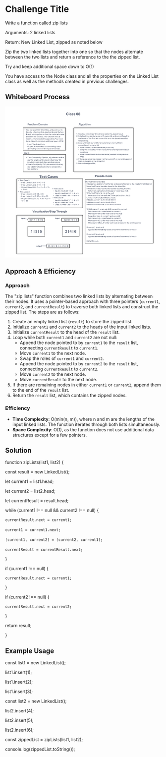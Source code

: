 # Challenge Title

Write a function called zip lists

Arguments: 2 linked lists

Return: New Linked List, zipped as noted below

Zip the two linked lists together into one so that the nodes alternate between the two lists and return a reference to the the zipped list.

Try and keep additional space down to O(1)

You have access to the Node class and all the properties on the Linked List class as well as the methods created in previous challenges.

## Whiteboard Process

![Linked List Zip](./Screenshot%202023-09-27%20at%2010.34.13%20PM.png)

## Approach & Efficiency

### Approach

The "zip lists" function combines two linked lists by alternating between their nodes. It uses a pointer-based approach with three pointers (`current1`, `current2`, and `currentResult`) to traverse both linked lists and construct the zipped list. The steps are as follows:

1. Create an empty linked list (`result`) to store the zipped list.
2. Initialize `current1` and `current2` to the heads of the input linked lists.
3. Initialize `currentResult` to the head of the `result` list.
4. Loop while both `current1` and `current2` are not null:
   - Append the node pointed to by `current1` to the `result` list, connecting `currentResult` to `current1`.
   - Move `current1` to the next node.
   - Swap the roles of `current1` and `current2`.
   - Append the node pointed to by `current2` to the `result` list, connecting `currentResult` to `current2`.
   - Move `current2` to the next node.
   - Move `currentResult` to the next node.
5. If there are remaining nodes in either `current1` or `current2`, append them to the end of the `result` list.
6. Return the `result` list, which contains the zipped nodes.

### Efficiency

- **Time Complexity**: O(min(n, m)), where n and m are the lengths of the input linked lists. The function iterates through both lists simultaneously.
- **Space Complexity**: O(1), as the function does not use additional data structures except for a few pointers.

## Solution

function zipLists(list1, list2) {

  const result = new LinkedList();

  let current1 = list1.head;

  let current2 = list2.head;

  let currentResult = result.head;

  while (current1 !== null && current2 !== null) {

    currentResult.next = current1;

    current1 = current1.next;

    [current1, current2] = [current2, current1];

    currentResult = currentResult.next;

  }

  if (current1 !== null) {

    currentResult.next = current1;

  }

  if (current2 !== null) {

    currentResult.next = current2;

  }

  return result;

}

## Example Usage

const list1 = new LinkedList();

list1.insert(1);

list1.insert(2);

list1.insert(3);

const list2 = new LinkedList();

list2.insert(4);

list2.insert(5);

list2.insert(6);

const zippedList = zipLists(list1, list2);

console.log(zippedList.toString());

